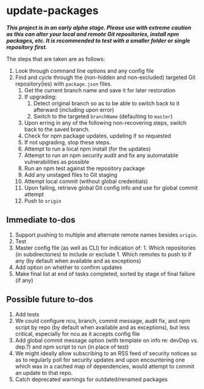 # update-packages

***This project is in an early alpha stage. Please use with extreme caution as this
can alter your local and remote Git repositories, install npm packages, etc. It
is recommended to test with a smaller folder or single repository first.***

The steps that are taken are as follows:

1. Look through command line options and any config file
1. Find and cycle through the (non-hidden and non-excluded) targeted Git
    repository(ies) with `package.json` files.
    1. Get the current branch name and save it for later restoration
    1. If upgrading:
        1. Detect original branch so as to be able to switch back
          to it afterward (including upon error)
        1. Switch to the targeted `branchName` (defaulting to `master`)
    1. Upon erring in any of the following non-recovering steps, switch
        back to the saved branch.
    1. Check for npm package updates, updating if so requested
    1. If not upgrading, stop these steps.
    1. Attempt to run a local npm install (for the updates)
    1. Attempt to run an npm security audit and fix any automatable
        vulnerabilities as possible
    1. Run an npm test against the repository package
    1. Add any unstaged files to Git staging
    1. Attempt local commit (without global credentials)
    1. Upon failing, retrieve global Git config info and use for global
        commit attempt
    1. Push to `origin`
    <!--
    1. Get remote names
    1. Push to each relevant remote
    -->

## Immediate to-dos

1. Support pushing to multiple and alternate remote names besides `origin`.
1. Test
  1. Master config file (as well as CLI) for indication of:
    1. Which repositories (in subdirectories) to include or exclude
    1. Which remotes to push to if any (by default when available and as
        exceptions)
1. Add option on whether to confirm updates
1. Make final list at end of tasks completed, sorted by stage of final
    failure (if any)

## Possible future to-dos

1. Add tests
2. We could configure ncu, branch, commit message, audit fix, and npm script
  by repo (by default when available and as exceptions), but less critical,
  especially for ncu as it accepts config file
3. Add global commit message option (with template on info re: devDep vs. dep.?)
  and npm script to run (in place of test)
4. We might ideally allow subscribing to an RSS feed of security notices so
  as to regularly poll for security updates and upon encountering one which
  was in a cached map of dependencies, would attempt to commit an update
  to that repo.
5. Catch deprecated warnings for outdated/renamed packages
